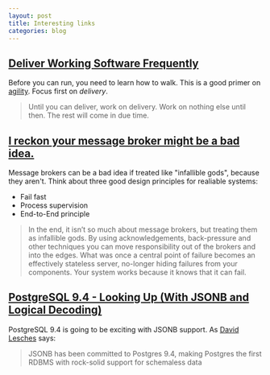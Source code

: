 ```yaml
---
layout: post
title: Interesting links
categories: blog
---
```


## [Deliver Working Software Frequently](http://xprogramming.com/articles/deliver-working-software-frequently/)

Before you can run, you need to learn how to walk. This is a good primer on [agility](http://pragdave.me/blog/2014/03/04/time-to-kill-agile/). Focus first on *delivery*.

> Until you can deliver, work on delivery. Work on nothing else until then. The rest will come in due time.

## [I reckon your message broker might be a bad idea.](http://programmingisterrible.com/post/81015328859/i-reckon-your-message-broker-might-be-a-bad-idea)

Message brokers can be a bad idea if treated like "infallible gods", because they aren't. Think about three good design principles for realiable systems:

* Fail fast
* Process supervision
* End-to-End principle

> In the end, it isn’t so much about message brokers, but treating them as infallible gods. By using acknowledgements, back-pressure and other techniques you can move responsibility out of the brokers and into the edges. What was once a central point of failure becomes an effectively stateless server, no-longer hiding failures from your components. Your system works because it knows that it can fail.

## [PostgreSQL 9.4 - Looking Up (With JSONB and Logical Decoding)](http://www.craigkerstiens.com/2014/03/24/Postgres-9.4-Looking-up)

PostgreSQL 9.4 is going to be exciting with JSONB support. As [David Lesches](https://twitter.com/davidlesches/status/449675286947573760) says:

> JSONB has been committed to Postgres 9.4, making Postgres the first RDBMS with rock-solid support for schemaless data
